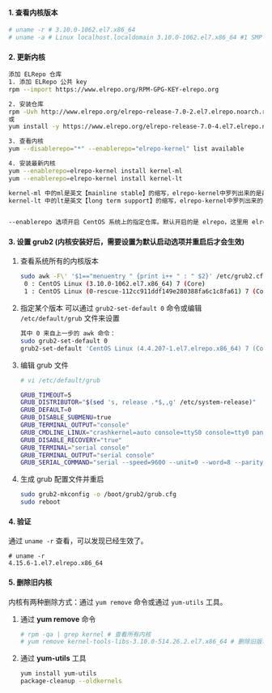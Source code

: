 #### 1. 查看内核版本

```bash
# uname -r # 3.10.0-1062.el7.x86_64
# uname -a # Linux localhost.localdomain 3.10.0-1062.el7.x86_64 #1 SMP Wed Aug 7 18:08:02 UTC 2019 x86_64 x86_64 x86_64 GNU/Linux
```

#### 2. 更新内核

```bash
添加 ELRepo 仓库
1. 添加 ELRepo 公共 key
rpm --import https://www.elrepo.org/RPM-GPG-KEY-elrepo.org

2. 安装仓库
rpm -Uvh http://www.elrepo.org/elrepo-release-7.0-2.el7.elrepo.noarch.rpm
或
yum install -y https://www.elrepo.org/elrepo-release-7.0-4.el7.elrepo.noarch.rpm

3. 查看内核
yum --disablerepo="*" --enablerepo="elrepo-kernel" list available

4. 安装最新内核
yum --enablerepo=elrepo-kernel install kernel-ml
yum --enablerepo=elrepo-kernel install kernel-lt

kernel-ml 中的ml是英文【mainline stable】的缩写，elrepo-kernel中罗列出来的是最新的稳定主线版本。
kernel-lt 中的lt是英文【long term support】的缩写，elrepo-kernel中罗列出来的长期支持版本。


--enablerepo 选项开启 CentOS 系统上的指定仓库。默认开启的是 elrepo，这里用 elrepo-kernel 替换。
```

#### 3. 设置 grub2 (内核安装好后，需要设置为默认启动选项并重启后才会生效)

1. 查看系统所有的内核版本

   ```bash
   sudo awk -F\' '$1=="menuentry " {print i++ " : " $2}' /etc/grub2.cfg
   	0 : CentOS Linux (3.10.0-1062.el7.x86_64) 7 (Core)
   	1 : CentOS Linux (0-rescue-112cc911ddf149e280388fa6c1c8fa61) 7 (Core)
   ```
   
2. 指定某个版本
   可以通过 `grub2-set-default 0` 命令或编辑 `/etc/default/grub` 文件来设置

   ```bash
   其中 0 来自上一步的 awk 命令：
   sudo grub2-set-default 0
   grub2-set-default 'CentOS Linux (4.4.207-1.el7.elrepo.x86_64) 7 (Core)'
   ```
   
3. 编辑 grub 文件

   ```bash
   # vi /etc/default/grub
   
   GRUB_TIMEOUT=5
   GRUB_DISTRIBUTOR="$(sed 's, release .*$,,g' /etc/system-release)"
   GRUB_DEFAULT=0
   GRUB_DISABLE_SUBMENU=true
   GRUB_TERMINAL_OUTPUT="console"
   GRUB_CMDLINE_LINUX="crashkernel=auto console=ttyS0 console=tty0 panic=5"
   GRUB_DISABLE_RECOVERY="true"
   GRUB_TERMINAL="serial console"
   GRUB_TERMINAL_OUTPUT="serial console"
   GRUB_SERIAL_COMMAND="serial --speed=9600 --unit=0 --word=8 --parity=no --stop=1"
   ```

4. 生成 grub 配置文件并重启

   ```bash
   sudo grub2-mkconfig -o /boot/grub2/grub.cfg
   sudo reboot
   ```

#### 4. 验证

   通过 `uname -r` 查看，可以发现已经生效了。

```
# uname -r
4.15.6-1.el7.elrepo.x86_64
```

#### 5. 删除旧内核

内核有两种删除方式：通过 `yum remove` 命令或通过 `yum-utils` 工具。

1. 通过 **yum remove** 命令

   ```bash
   # rpm -qa | grep kernel # 查看所有内核
   # yum remove kernel-tools-libs-3.10.0-514.26.2.el7.x86_64 # 删除旧版本内核
   ```

2. 通过 **yum-utils** 工具

   ```bash
   yum install yum-utils
   package-cleanup --oldkernels
   ```

   


